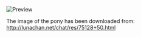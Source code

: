 ![Preview](https://raw.github.com/GNU-Pony/artwork/master/SYSLINUX/vesamenu/16:9/fluttershy+hoof/preview.png)

The image of the pony has been downloaded from:
    http://lunachan.net/chat/res/75128+50.html
